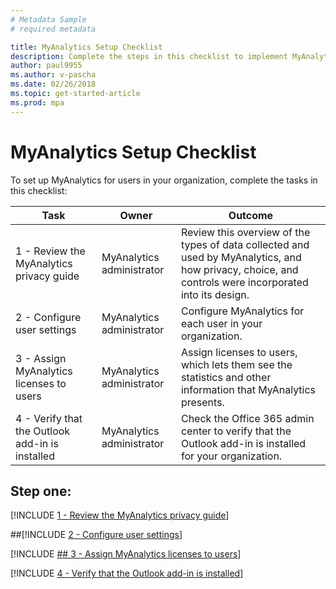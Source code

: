 ```yaml
---
# Metadata Sample
# required metadata

title: MyAnalytics Setup Checklist
description: Complete the steps in this checklist to implement MyAnalytics in your organization
author: paul9955
ms.author: v-pascha
ms.date: 02/26/2018
ms.topic: get-started-article
ms.prod: mpa
---
```


# MyAnalytics Setup Checklist

To set up MyAnalytics for users in your organization, complete the tasks in this checklist: 

| Task | Owner | Outcome |
|------|-------|---------|
| 1 - Review the MyAnalytics privacy guide | MyAnalytics administrator | Review this overview of the types of data collected and used by MyAnalytics, and how privacy, choice, and controls were incorporated into its design.  |
| 2 - Configure user settings  | MyAnalytics administrator | Configure MyAnalytics for each user in your organization.  |
| 3 - Assign MyAnalytics licenses to users  | MyAnalytics administrator | Assign licenses to users, which lets them see the statistics and other information that MyAnalytics presents.   |
| 4 - Verify that the Outlook add-in is installed  | MyAnalytics administrator | Check the Office 365 admin center to verify that the Outlook add-in is installed for your organization. 

## Step one:
[!INCLUDE [1 - Review the MyAnalytics privacy guide](../Overview/Privacy-Guide.md)] 


##[!INCLUDE [2 - Configure user settings](../Setup/Configure-MyA-User-Settings.md)] 


[!INCLUDE [## 3 - Assign MyAnalytics licenses to users](../Setup/Assign-Licenses.md)] 


[!INCLUDE [4 - Verify that the Outlook add-in is installed](../Setup/Verify-Add-in.md)] 
